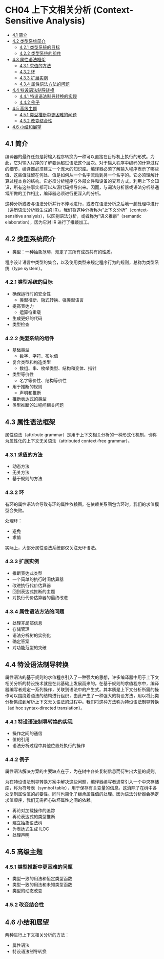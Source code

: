 # CH04 上下文相关分析 (Context-Sensitive Analysis)

- [4.1 简介](#41-简介)
- [4.2 类型系统简介](#42-类型系统简介)
  - [4.2.1 类型系统的目标](#421-类型系统的目标)
  - [4.2.2 类型系统的组件](#422-类型系统的组件)
- [4.3 属性语法框架](#43-属性语法框架)
  - [4.3.1 求值的方法](#431-求值的方法)
  - [4.3.2 环](#432-环)
  - [4.3.3 扩展实例](#433-扩展实例)
  - [4.3.4 属性语法方法的问题](#434-属性语法方法的问题)
- [4.4 特设语法制导转换](#44-特设语法制导转换)
  - [4.4.1 特设语法制导转换的实现](#441-特设语法制导转换的实现)
  - [4.4.2 例子](#442-例子)
- [4.5 高级主题](#45-高级主题)
  - [4.5.1 类型推断中更困难的问题](#451-类型推断中更困难的问题)
  - [4.5.2 改变结合性](#452-改变结合性)
- [4.6 小结和展望](#46-小结和展望)

## 4.1 简介

编译器的最终任务是将输入程序转换为一种可以直接在目标机上执行的形式。为此，它对输入程序的了解要远超过语法这个层次。对于输入程序中编码的计算过程的细节，编译器必须建立一个庞大的知识库。编译器必须了解输入程序表示了哪些值、这些值驻留在何处、值是如何从一个名字流动到另一个名字的。它必须理解计算过程本身的结构。它必须分析程序与外部文件和设备的交互方式。利用上下文知识，所有这些事实都可以从源代码推导出来。因而，与词法分析器或语法分析器通常所做的工作相比，编译器必须进行更深入的分析。

这种分析或者与语法分析并行不悖地进行，或者在语法分析之后地一趟处理中进行（遍历语法分析器生成的 IR）。我们将这种分析称为“上下文分析”（context-sensitive analysis），以区别语法分析，或者称为“语义推敲”（semantic
elaboration），因为它对 IR 进行了推敲加工。

## 4.2 类型系统简介

- 类型：一种抽象范畴，规定了其所有成员共有的性质。

程序设计语言中类型的集合，以及使用类型来规定程序行为的规则，总称为类型系统（type system）。

### 4.2.1 类型系统的目标

- 确保运行时的安全性
  - 类型推断、隐式转换、强类型语言
- 提高表达力
  - 运算符重载
- 生成更好的代码
- 类型检查

### 4.2.2 类型系统的组件

- 基础类型
  - 数字、字符、布尔值
- 复合类型和构造类型
  - 数组、串、枚举类型、结构和变体、指针
- 类型等价性
  - 名字等价性、结构等价性
- 用于推断的规则
  - 声明和推断
- 推断表达式的类型
- 类型推断的过程间相关问题

## 4.3 属性语法框架

属性语法（attribute grammar）是用于上下文相关分析的一种形式化机制，也称为属性化的上下文无关语法（attributed context-free grammar）。

### 4.3.1 求值的方法

- 动态方法
- 无关方法
- 基于规则的方法

### 4.3.2 环

有环的属性语法会导致有环的属性依赖图。在依赖关系图包含环时，我们的求值模型会失败。

处理环：

- 避免
- 求值

实际上，大部分属性语法系统都仅关注无环语法。

### 4.3.3 扩展实例

- 推断表达式类型
- 一个简单的执行时间估算器
- 改进执行代价估算器
- 回到表达式推断的主题
- 对执行代价估算器的最终改进

### 4.3.4 属性语法方法的问题

- 处理非局部信息
- 存储管理
- 语法分析树的实例化
- 确定答案
- 对功能范型的突破

## 4.4 特设语法制导转换

属性语法的基于规则的求值程序引入了一种强大的思想，许多编译器中用于上下文相关分析的特设技术就是在此基础上发展而来的。在基于规则的求值程序中，编译器编写者规定一系列操作，关联到语法中的产生式。其本质是上下文分析所需的操作可以围绕着语法的结构进行组织，由此产生了一种强大的特设方法，用以将此类分析集成到解析上下文无关语法的过程中。我们将这种方法称为特设语法制导转换（ad hoc syntax-directed translation）。

### 4.4.1 特设语法制导转换的实现

- 操作之间的通信
- 值的引用
- 语法分析过程中其他位置处执行的操作

### 4.4.2 例子

属性语法解决方案的主要缺点在于，为在树中各处复制信息而衍生出大量的规则。

为在特设语法制导转换方案中解决这些问题，编译器编写者通常引入一个中央存储库，称为符号表（symbol table），用于保存有关变量的信息。这消除了在树中各处复制属性值的必要性。同时也简化了继承属性值的处理。因为语法分析器会确定求值顺序，我们无需担心破坏属性之间的依赖。

- 再论对加载操作的追踪
- 再论表达式的类型推断
- 建立抽象语法树
- 为表达式生成 ILOC
- 处理声明

## 4.5 高级主题

### 4.5.1 类型推断中更困难的问题

- 类型一致的用法和恒定类型函数
- 类型一致的用法和未知类型函数
- 类型的动态改变

### 4.5.2 改变结合性

## 4.6 小结和展望

两种进行上下文相关分析的方法：

- 属性语法
- 特设语法制导转换
